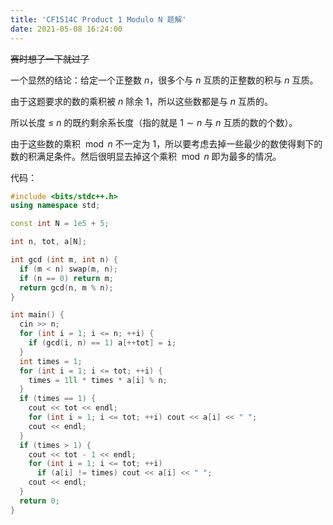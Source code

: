 ```yaml
---
title: 'CF1514C Product 1 Modulo N 题解'
date: 2021-05-08 16:24:00
---
```


~~赛时想了一下就过了~~

一个显然的结论：给定一个正整数 $n$，很多个与 $n$ 互质的正整数的积与 $n$ 互质。

由于这题要求的数的乘积被 $n$ 除余 $1$，所以这些数都是与 $n$ 互质的。

所以长度 $\leq$ $n$ 的既约剩余系长度（指的就是 $1\sim n$ 与 $n$ 互质的数的个数）。

由于这些数的乘积 $\bmod n$ 不一定为 $1$，所以要考虑去掉一些最少的数使得剩下的数的积满足条件。然后很明显去掉这个乘积 $\bmod n$ 即为最多的情况。

代码：

```cpp
#include <bits/stdc++.h>
using namespace std;

const int N = 1e5 + 5;

int n, tot, a[N];

int gcd (int m, int n) {
  if (m < n) swap(m, n);
  if (n == 0) return m;
  return gcd(n, m % n);
}

int main() {
  cin >> n;
  for (int i = 1; i <= n; ++i) {
    if (gcd(i, n) == 1) a[++tot] = i;
  }
  int times = 1;
  for (int i = 1; i <= tot; ++i) {
    times = 1ll * times * a[i] % n;
  }
  if (times == 1) {
    cout << tot << endl;
    for (int i = 1; i <= tot; ++i) cout << a[i] << " ";
    cout << endl;
  }
  if (times > 1) {
    cout << tot - 1 << endl;
    for (int i = 1; i <= tot; ++i)
      if (a[i] != times) cout << a[i] << " ";
    cout << endl;
  }
  return 0;
}
```